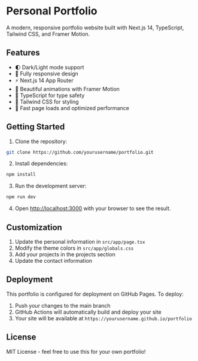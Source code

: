 # Personal Portfolio

A modern, responsive portfolio website built with Next.js 14, TypeScript, Tailwind CSS, and Framer Motion.

## Features

- 🌓 Dark/Light mode support
- 📱 Fully responsive design
- ⚡ Next.js 14 App Router
- 🎨 Beautiful animations with Framer Motion
- 🎯 TypeScript for type safety
- 🎨 Tailwind CSS for styling
- 🚀 Fast page loads and optimized performance

## Getting Started

1. Clone the repository:
```bash
git clone https://github.com/yourusername/portfolio.git
```

2. Install dependencies:
```bash
npm install
```

3. Run the development server:
```bash
npm run dev
```

4. Open [http://localhost:3000](http://localhost:3000) with your browser to see the result.

## Customization

1. Update the personal information in `src/app/page.tsx`
2. Modify the theme colors in `src/app/globals.css`
3. Add your projects in the projects section
4. Update the contact information

## Deployment

This portfolio is configured for deployment on GitHub Pages. To deploy:

1. Push your changes to the main branch
2. GitHub Actions will automatically build and deploy your site
3. Your site will be available at `https://yourusername.github.io/portfolio`

## License

MIT License - feel free to use this for your own portfolio!
